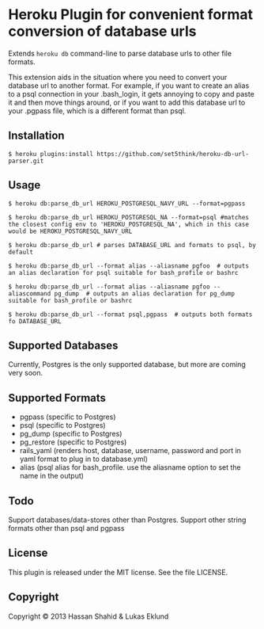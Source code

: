 # Heroku Plugin for convenient format conversion of database urls

Extends `heroku db` command-line to parse database urls to other file formats.

This extension aids in the situation where you need to convert your database url to another format.  For example, if you want to create an alias to a psql connection in your .bash\_login, it gets annoying to copy and paste it and then move things around, or if you want to add this database url to your .pgpass file, which is a different format than psql.

## Installation

    $ heroku plugins:install https://github.com/set5think/heroku-db-url-parser.git

## Usage

    $ heroku db:parse_db_url HEROKU_POSTGRESQL_NAVY_URL --format=pgpass

    $ heroku db:parse_db_url HEROKU_POSTGRESQL_NA --format=psql #matches the closest config env to 'HEROKU_POSTGRESQL_NA', which in this case would be HEROKU_POSTGRESQL_NAVY_URL

    $ heroku db:parse_db_url # parses DATABASE_URL and formats to psql, by default

    $ heroku db:parse_db_url --format alias --aliasname pgfoo  # outputs an alias declaration for psql suitable for bash_profile or bashrc

    $ heroku db:parse_db_url --format alias --aliasname pgfoo --aliascommand pg_dump  # outputs an alias declaration for pg_dump suitable for bash_profile or bashrc

    $ heroku db:parse_db_url --format psql,pgpass  # outputs both formats fo DATABASE_URL

## Supported Databases

Currently, Postgres is the only supported database, but more are coming very soon.

## Supported Formats

- pgpass (specific to Postgres)
- psql (specific to Postgres)
- pg\_dump (specific to Postgres)
- pg\_restore (specific to Postgres)
- rails\_yaml (renders host, database, username, password and port in yaml format to plug in to database.yml)
- alias (psql alias for bash\_profile. use the aliasname option to set the name in the output)

## Todo

Support databases/data-stores other than Postgres.
Support other string formats other than psql and pgpass

## License

This plugin is released under the MIT license. See the file LICENSE.

## Copyright

Copyright &copy; 2013 Hassan Shahid & Lukas Eklund

[Contact]: mailto:set5think@gmail.com?subject=0Heroku%20DB%20URL%20Parser%20Plugin
